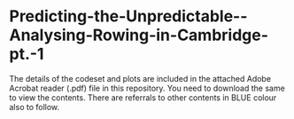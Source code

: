 # Predicting-the-Unpredictable--Analysing-Rowing-in-Cambridge-pt.-1

The details of the codeset and plots are included in the attached Adobe Acrobat reader (.pdf) file in this repository. 
You need to download the same to view the contents. There are referrals to other contents in BLUE colour also to follow.

